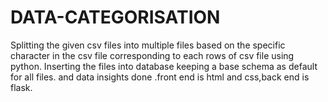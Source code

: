 # DATA-CATEGORISATION
Splitting the given csv files into multiple files based on the specific character in the csv file corresponding to  each rows of csv file using python. Inserting the files into database keeping a base schema as default for all files. and data insights done .front end is html and css,back end is flask.  
